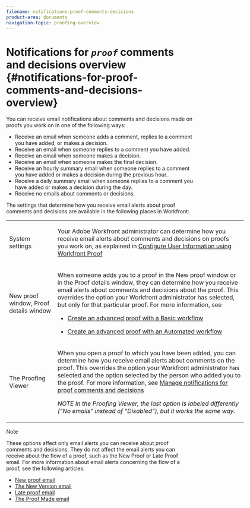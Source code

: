 ```yaml
---
filename: notifications-proof-comments-decisions
product-area: documents
navigation-topic: proofing-overview
---
```




# Notifications for *`proof`* comments and decisions overview {#notifications-for-proof-comments-and-decisions-overview}

You can receive email notifications about comments and decisions made on proofs you work on in one of the following ways: 



*  Receive an email when someone adds a comment, replies to a comment you have added, or makes a decision. 
*  Receive an email when someone replies to a comment you have added. 
* Receive an email when someone makes a decision.
* Receive an email when someone makes the final decision.
*  Receive an hourly summary email when someone replies to a comment you have added or makes a decision during the previous hour. 
*  Receive a daily summary email when someone replies to a comment you have added or makes a decision during the day. 
* Receive no emails about comments or decisions.


The settings that determine how you receive email alerts about proof comments and decisions are available in the following places in Workfront: 

<table style="width: 640px;mc-table-style: url('../../../Resources/TableStyles/TableStyle-List-options-in-steps.css');" cellpadding="10" class="TableStyle-TableStyle-List-options-in-steps" cellspacing="0"> 
 <tbody> 
  <tr style="height:21px" class="TableStyle-TableStyle-List-options-in-steps-Body-LightGray"> 
   <td style="width:117.142px" class="TableStyle-TableStyle-List-options-in-steps-BodyE-Column1-LightGray" role="rowheader"> <p><span class="wysiwyg-font-size-medium"><span class="bold">System settings</span></span> </p> </td> 
   <td style="width:516.858px" class="TableStyle-TableStyle-List-options-in-steps-BodyD-Column2-LightGray"> <p><span class="wysiwyg-font-size-medium">Your <span class="mc-variable WFVariables.FullProdNameAdminWF-sing variable varname">Adobe Workfront administrator</span> can determine how you receive email alerts about comments and decisions on proofs you work on, as explained in <a href="configure-user-info.md" class="MCXref xref">Configure User Information using Workfront Proof</a></span> </p> </td> 
  </tr> 
  <tr style="height:21px" class="TableStyle-TableStyle-List-options-in-steps-Body-MediumGray"> 
   <td style="width:117.142px" class="TableStyle-TableStyle-List-options-in-steps-BodyE-Column1-MediumGray" role="rowheader"> <p><span class="wysiwyg-font-size-medium"><span class="bold">New proof window, Proof details window</span></span> </p> </td> 
   <td style="width:516.858px" class="TableStyle-TableStyle-List-options-in-steps-BodyD-Column2-MediumGray"> <p><span class="wysiwyg-font-size-medium">When someone adds you to a proof in the New proof window or in the Proof details window, they can determine how you receive email alerts about comments&nbsp;and decisions about the proof. This overrides the option your <span class="mc-variable WFVariables.AdminWF variable varname">Workfront administrator</span> has selected, but only for that particular proof. For more information, see </span> </p> 
    <ul> 
     <li> <p><a href="configure-basic-proof-workflow.md" class="MCXref xref">Create an advanced proof with a Basic workflow</a> </p> </li> 
     <li> <p><a href="create-automated-proof-workflow.md" class="MCXref xref">Create an advanced proof with an Automated workflow</a> </p> </li> 
    </ul> </td> 
  </tr> 
  <tr style="height:21px" class="TableStyle-TableStyle-List-options-in-steps-Body-LightGray"> 
   <td style="width:117.142px" class="TableStyle-TableStyle-List-options-in-steps-BodyB-Column1-LightGray" role="rowheader"> <p><span class="wysiwyg-font-size-medium"><span class="bold">The Proofing Viewer</span></span> </p> </td> 
   <td style="width:516.858px" class="TableStyle-TableStyle-List-options-in-steps-BodyA-Column2-LightGray"> <p><span class="wysiwyg-font-size-medium">When you open a proof to which you have been added, you can determine how you receive email alerts about comments on the proof. This overrides the option your <span class="mc-variable WFVariables.AdminWF variable varname">Workfront administrator</span> has selected and the option selected by the person who added you to the proof. For more information, see <a href="manage-notifications-for-proof-comments.md" class="MCXref xref">Manage notifications for proof comments and decisions</a></span> </p> <p><span class="wysiwyg-font-size-medium"><em><span class="bold">NOTE</span>&nbsp;In the Proofing Viewer, the last option is labeled differently ("No emails" instead of "Disabled"), but it works the same way.</em></span> </p> </td> 
  </tr> 
 </tbody> 
</table>



>[!NOTE]
>
>These options affect only email alerts you can receive about proof comments and decisions. They do not affect the email alerts you can receive about the flow of a proof, such as the New Proof or Late Proof email. For more information about email alerts concerning the flow of a proof, see the following articles: 
>
>
>
>* [New proof email](new-proof-email.md) 
>* [The New Version email](new-version-email.md) 
>* [Late proof email](late-proof-email.md) 
>* [The Proof Made email](proof-made-email.md)<![CDATA[    ]]>
>
>



